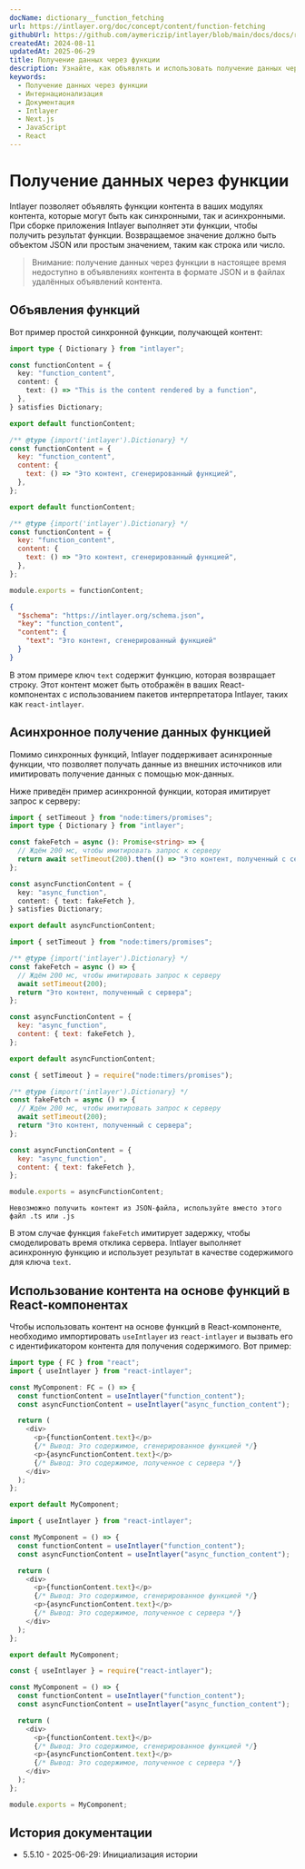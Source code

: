 ```yaml
---
docName: dictionary__function_fetching
url: https://intlayer.org/doc/concept/content/function-fetching
githubUrl: https://github.com/aymericzip/intlayer/blob/main/docs/docs/ru/dictionary/function_fetching.md
createdAt: 2024-08-11
updatedAt: 2025-06-29
title: Получение данных через функции
description: Узнайте, как объявлять и использовать получение данных через функции на вашем многоязычном сайте. Следуйте шагам в этой онлайн-документации, чтобы настроить ваш проект за несколько минут.
keywords:
  - Получение данных через функции
  - Интернационализация
  - Документация
  - Intlayer
  - Next.js
  - JavaScript
  - React
---
```


# Получение данных через функции

Intlayer позволяет объявлять функции контента в ваших модулях контента, которые могут быть как синхронными, так и асинхронными. При сборке приложения Intlayer выполняет эти функции, чтобы получить результат функции. Возвращаемое значение должно быть объектом JSON или простым значением, таким как строка или число.

> Внимание: получение данных через функции в настоящее время недоступно в объявлениях контента в формате JSON и в файлах удалённых объявлений контента.

## Объявления функций

Вот пример простой синхронной функции, получающей контент:

```typescript fileName="**/*.content.ts" contentDeclarationFormat="typescript"
import type { Dictionary } from "intlayer";

const functionContent = {
  key: "function_content",
  content: {
    text: () => "This is the content rendered by a function",
  },
} satisfies Dictionary;

export default functionContent;
```

```javascript fileName="**/*.content.mjs" contentDeclarationFormat="esm"
/** @type {import('intlayer').Dictionary} */
const functionContent = {
  key: "function_content",
  content: {
    text: () => "Это контент, сгенерированный функцией",
  },
};

export default functionContent;
```

```javascript fileName="**/*.content.cjs" contentDeclarationFormat="commonjs"
/** @type {import('intlayer').Dictionary} */
const functionContent = {
  key: "function_content",
  content: {
    text: () => "Это контент, сгенерированный функцией",
  },
};

module.exports = functionContent;
```

```json fileName="**/*.content.json" contentDeclarationFormat="json"
{
  "$schema": "https://intlayer.org/schema.json",
  "key": "function_content",
  "content": {
    "text": "Это контент, сгенерированный функцией"
  }
}
```

В этом примере ключ `text` содержит функцию, которая возвращает строку. Этот контент может быть отображён в ваших React-компонентах с использованием пакетов интерпретатора Intlayer, таких как `react-intlayer`.

## Асинхронное получение данных функцией

Помимо синхронных функций, Intlayer поддерживает асинхронные функции, что позволяет получать данные из внешних источников или имитировать получение данных с помощью мок-данных.

Ниже приведён пример асинхронной функции, которая имитирует запрос к серверу:

```typescript fileName="**/*.content.ts" contentDeclarationFormat="typescript"
import { setTimeout } from "node:timers/promises";
import type { Dictionary } from "intlayer";

const fakeFetch = async (): Promise<string> => {
  // Ждём 200 мс, чтобы имитировать запрос к серверу
  return await setTimeout(200).then(() => "Это контент, полученный с сервера");
};

const asyncFunctionContent = {
  key: "async_function",
  content: { text: fakeFetch },
} satisfies Dictionary;

export default asyncFunctionContent;
```

```javascript fileName="**/*.content.mjs" contentDeclarationFormat="esm"
import { setTimeout } from "node:timers/promises";

/** @type {import('intlayer').Dictionary} */
const fakeFetch = async () => {
  // Ждём 200 мс, чтобы имитировать запрос к серверу
  await setTimeout(200);
  return "Это контент, полученный с сервера";
};

const asyncFunctionContent = {
  key: "async_function",
  content: { text: fakeFetch },
};

export default asyncFunctionContent;
```

```javascript fileName="**/*.content.cjs" contentDeclarationFormat="commonjs"
const { setTimeout } = require("node:timers/promises");

/** @type {import('intlayer').Dictionary} */
const fakeFetch = async () => {
  // Ждём 200 мс, чтобы имитировать запрос к серверу
  await setTimeout(200);
  return "Это контент, полученный с сервера";
};

const asyncFunctionContent = {
  key: "async_function",
  content: { text: fakeFetch },
};

module.exports = asyncFunctionContent;
```

```plaintext fileName="**/*.content.json" contentDeclarationFormat="json"
Невозможно получить контент из JSON-файла, используйте вместо этого файл .ts или .js
```

В этом случае функция `fakeFetch` имитирует задержку, чтобы смоделировать время отклика сервера. Intlayer выполняет асинхронную функцию и использует результат в качестве содержимого для ключа `text`.

## Использование контента на основе функций в React-компонентах

Чтобы использовать контент на основе функций в React-компоненте, необходимо импортировать `useIntlayer` из `react-intlayer` и вызвать его с идентификатором контента для получения содержимого. Вот пример:

```typescript fileName="**/*.jsx" codeFormat="typescript"
import type { FC } from "react";
import { useIntlayer } from "react-intlayer";

const MyComponent: FC = () => {
  const functionContent = useIntlayer("function_content");
  const asyncFunctionContent = useIntlayer("async_function_content");

  return (
    <div>
      <p>{functionContent.text}</p>
      {/* Вывод: Это содержимое, сгенерированное функцией */}
      <p>{asyncFunctionContent.text}</p>
      {/* Вывод: Это содержимое, полученное с сервера */}
    </div>
  );
};

export default MyComponent;
```

```javascript fileName="**/*.mjx" codeFormat="esm"
import { useIntlayer } from "react-intlayer";

const MyComponent = () => {
  const functionContent = useIntlayer("function_content");
  const asyncFunctionContent = useIntlayer("async_function_content");

  return (
    <div>
      <p>{functionContent.text}</p>
      {/* Вывод: Это содержимое, сгенерированное функцией */}
      <p>{asyncFunctionContent.text}</p>
      {/* Вывод: Это содержимое, полученное с сервера */}
    </div>
  );
};

export default MyComponent;
```

```javascript fileName="**/*.cjs" codeFormat="commonjs"
const { useIntlayer } = require("react-intlayer");

const MyComponent = () => {
  const functionContent = useIntlayer("function_content");
  const asyncFunctionContent = useIntlayer("async_function_content");

  return (
    <div>
      <p>{functionContent.text}</p>
      {/* Вывод: Это содержимое, сгенерированное функцией */}
      <p>{asyncFunctionContent.text}</p>
      {/* Вывод: Это содержимое, полученное с сервера */}
    </div>
  );
};

module.exports = MyComponent;
```

## История документации

- 5.5.10 - 2025-06-29: Инициализация истории
